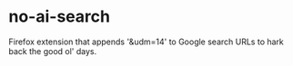 # no-ai-search
Firefox extension that appends '&amp;udm=14' to Google search URLs to hark back the good ol' days.
